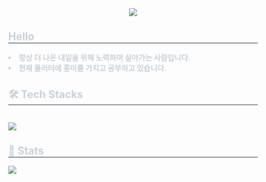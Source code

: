 <div align= "center">
    <img src="https://capsule-render.vercel.app/api?type=rounded&color=gradient&height=180&text=Hello!!&animation=&fontColor=ffffff&fontSize=60" />
    </div>
    <div style="text-align: left;"> 
    <h2 style="border-bottom: 1px solid #21262d; color: #c9d1d9;"> Hello </h2>  
    <div style="font-weight: 700; font-size: 15px; text-align: left; color: #c9d1d9;"> <li> 항상 더 나은 내일을 위해 노력하며 살아가는 사람입니다.</li><li> 현재 플러터에 흥미를 가지고 공부하고 있습니다. </div> 
    </div>
    <div style="text-align: left;">
    <h2 style="border-bottom: 1px solid #21262d; color: #c9d1d9;"> 🛠️ Tech Stacks </h2> <br> 
    <div style="margin: ; text-align: left;" "text-align: left;"> <img src="https://img.shields.io/badge/Flutter-02569B?style=for-the-badge&logo=Flutter&logoColor=white">
          </div>
    </div>
    <div style="text-align: left;"> 
    <h2 style="border-bottom: 1px solid #21262d; color: #c9d1d9;"> 🏅 Stats </h2> <div style="text-align: left;"> <img src="https://github-readme-stats.vercel.app/api/top-langs/?username=cartooncompany&layout=compact&bg_color=180,000000,&title_color=000000&text_color=000000"
          /> </div> 
    </div>
    
